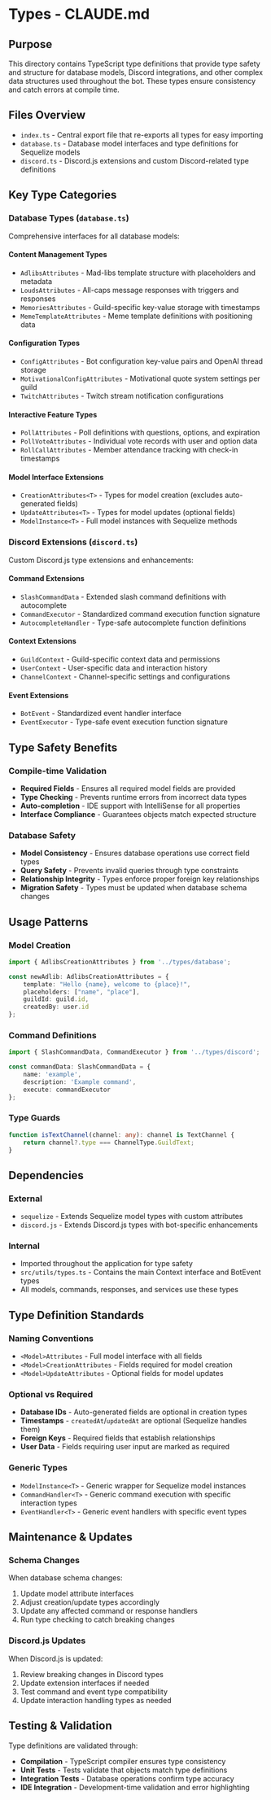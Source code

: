 # Types - CLAUDE.md

## Purpose
This directory contains TypeScript type definitions that provide type safety and structure for database models, Discord integrations, and other complex data structures used throughout the bot. These types ensure consistency and catch errors at compile time.

## Files Overview
- `index.ts` - Central export file that re-exports all types for easy importing
- `database.ts` - Database model interfaces and type definitions for Sequelize models
- `discord.ts` - Discord.js extensions and custom Discord-related type definitions

## Key Type Categories

### Database Types (`database.ts`)
Comprehensive interfaces for all database models:

#### Content Management Types
- `AdlibsAttributes` - Mad-libs template structure with placeholders and metadata
- `LoudsAttributes` - All-caps message responses with triggers and responses
- `MemoriesAttributes` - Guild-specific key-value storage with timestamps
- `MemeTemplateAttributes` - Meme template definitions with positioning data

#### Configuration Types
- `ConfigAttributes` - Bot configuration key-value pairs and OpenAI thread storage
- `MotivationalConfigAttributes` - Motivational quote system settings per guild
- `TwitchAttributes` - Twitch stream notification configurations

#### Interactive Feature Types
- `PollAttributes` - Poll definitions with questions, options, and expiration
- `PollVoteAttributes` - Individual vote records with user and option data
- `RollCallAttributes` - Member attendance tracking with check-in timestamps

#### Model Interface Extensions
- `CreationAttributes<T>` - Types for model creation (excludes auto-generated fields)
- `UpdateAttributes<T>` - Types for model updates (optional fields)
- `ModelInstance<T>` - Full model instances with Sequelize methods

### Discord Extensions (`discord.ts`)
Custom Discord.js type extensions and enhancements:

#### Command Extensions
- `SlashCommandData` - Extended slash command definitions with autocomplete
- `CommandExecutor` - Standardized command execution function signature
- `AutocompleteHandler` - Type-safe autocomplete function definitions

#### Context Extensions
- `GuildContext` - Guild-specific context data and permissions
- `UserContext` - User-specific data and interaction history
- `ChannelContext` - Channel-specific settings and configurations

#### Event Extensions
- `BotEvent` - Standardized event handler interface
- `EventExecutor` - Type-safe event execution function signature

## Type Safety Benefits

### Compile-time Validation
- **Required Fields** - Ensures all required model fields are provided
- **Type Checking** - Prevents runtime errors from incorrect data types
- **Auto-completion** - IDE support with IntelliSense for all properties
- **Interface Compliance** - Guarantees objects match expected structure

### Database Safety
- **Model Consistency** - Ensures database operations use correct field types
- **Query Safety** - Prevents invalid queries through type constraints
- **Relationship Integrity** - Types enforce proper foreign key relationships
- **Migration Safety** - Types must be updated when database schema changes

## Usage Patterns

### Model Creation
```typescript
import { AdlibsCreationAttributes } from '../types/database';

const newAdlib: AdlibsCreationAttributes = {
    template: "Hello {name}, welcome to {place}!",
    placeholders: ["name", "place"],
    guildId: guild.id,
    createdBy: user.id
};
```

### Command Definitions
```typescript
import { SlashCommandData, CommandExecutor } from '../types/discord';

const commandData: SlashCommandData = {
    name: 'example',
    description: 'Example command',
    execute: commandExecutor
};
```

### Type Guards
```typescript
function isTextChannel(channel: any): channel is TextChannel {
    return channel?.type === ChannelType.GuildText;
}
```

## Dependencies
### External
- `sequelize` - Extends Sequelize model types with custom attributes
- `discord.js` - Extends Discord.js types with bot-specific enhancements

### Internal
- Imported throughout the application for type safety
- `src/utils/types.ts` - Contains the main Context interface and BotEvent types
- All models, commands, responses, and services use these types

## Type Definition Standards

### Naming Conventions
- `<Model>Attributes` - Full model interface with all fields
- `<Model>CreationAttributes` - Fields required for model creation
- `<Model>UpdateAttributes` - Optional fields for model updates

### Optional vs Required
- **Database IDs** - Auto-generated fields are optional in creation types
- **Timestamps** - `createdAt`/`updatedAt` are optional (Sequelize handles them)
- **Foreign Keys** - Required fields that establish relationships
- **User Data** - Fields requiring user input are marked as required

### Generic Types
- `ModelInstance<T>` - Generic wrapper for Sequelize model instances
- `CommandHandler<T>` - Generic command execution with specific interaction types
- `EventHandler<T>` - Generic event handlers with specific event types

## Maintenance & Updates

### Schema Changes
When database schema changes:
1. Update model attribute interfaces
2. Adjust creation/update types accordingly
3. Update any affected command or response handlers
4. Run type checking to catch breaking changes

### Discord.js Updates
When Discord.js is updated:
1. Review breaking changes in Discord types
2. Update extension interfaces if needed
3. Test command and event type compatibility
4. Update interaction handling types as needed

## Testing & Validation
Type definitions are validated through:
- **Compilation** - TypeScript compiler ensures type consistency
- **Unit Tests** - Tests validate that objects match type definitions
- **Integration Tests** - Database operations confirm type accuracy
- **IDE Integration** - Development-time validation and error highlighting
